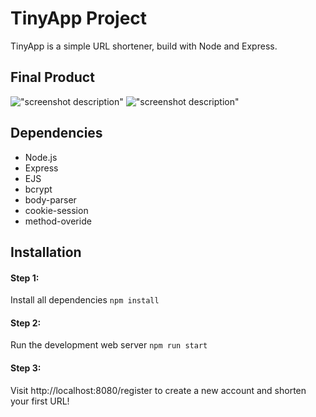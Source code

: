 # TinyApp Project

TinyApp is a simple URL shortener, build with Node and Express. 

## Final Product

!["screenshot description"](#)
!["screenshot description"](#)

## Dependencies

- Node.js
- Express
- EJS
- bcrypt
- body-parser
- cookie-session
- method-overide

## Installation

#### Step 1:
Install all dependencies 
```npm install```

#### Step 2:
Run the development web server
```npm run start```

#### Step 3:

Visit http://localhost:8080/register to create a new account and shorten your first URL!
